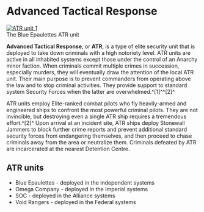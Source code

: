 # Advanced Tactical Response
[![ATR unit 1](https://static.wikia.nocookie.net/elite-dangerous/images/2/23/ATR_unit_1.png/revision/latest/scale-to-width-down/300?cb=20180720093339)](https://static.wikia.nocookie.net/elite-dangerous/images/2/23/ATR_unit_1.png/revision/latest?cb=20180720093339) 	 		 			 		 		 		 			
The Blue Epaulettes ATR unit
 		 	 

**Advanced Tactical Response**, or **ATR**, is a type of elite security unit that is deployed to take down criminals with a high notoriety level. ATR units are active in all inhabited systems except those under the control of an Anarchy minor faction. When criminals commit multiple crimes in succession, especially murders, they will eventually draw the attention of the local ATR unit. Their main purpose is to prevent commanders from operating above the law and to stop criminal activities. They provide support to standard system Security Forces when the latter are overwhelmed.^[1]^^[2]^

ATR units employ Elite-ranked combat pilots who fly heavily-armed and engineered ships to confront the most powerful criminal pilots. They are not invincible, but destroying even a single ATR ship requires a tremendous effort.^[2]^ Upon arrival at an incident site, ATR ships deploy Stonewall Jammers to block further crime reports and prevent additional standard security forces from endangering themselves, and then proceed to chase criminals away from the area or neutralize them. Criminals defeated by ATR are incarcerated at the nearest Detention Centre.

## ATR units

- Blue Epaulettes - deployed in the independent systems
- Omega Company - deployed in the Imperial systems
- SOC - deployed in the Alliance systems
- Void Rangers - deployed in the Federal systems